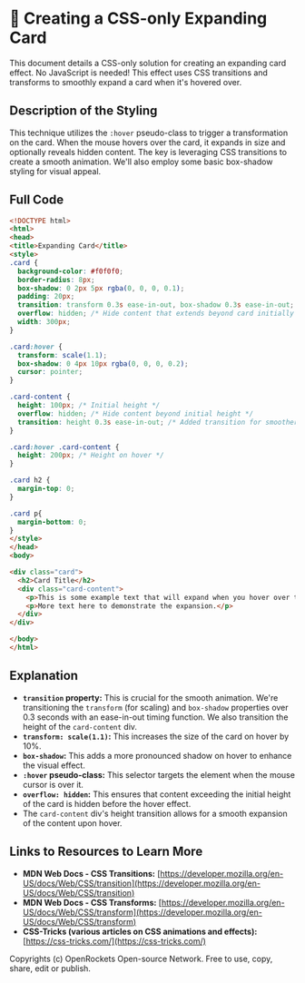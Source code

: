 # 🐞 Creating a CSS-only Expanding Card


This document details a CSS-only solution for creating an expanding card effect.  No JavaScript is needed! This effect uses CSS transitions and transforms to smoothly expand a card when it's hovered over.

## Description of the Styling

This technique utilizes the `:hover` pseudo-class to trigger a transformation on the card.  When the mouse hovers over the card, it expands in size and optionally reveals hidden content.  The key is leveraging CSS transitions to create a smooth animation.  We'll also employ some basic box-shadow styling for visual appeal.

## Full Code

```html
<!DOCTYPE html>
<html>
<head>
<title>Expanding Card</title>
<style>
.card {
  background-color: #f0f0f0;
  border-radius: 8px;
  box-shadow: 0 2px 5px rgba(0, 0, 0, 0.1);
  padding: 20px;
  transition: transform 0.3s ease-in-out, box-shadow 0.3s ease-in-out; /* Added transition for smoother effect */
  overflow: hidden; /* Hide content that extends beyond card initially */
  width: 300px;
}

.card:hover {
  transform: scale(1.1);
  box-shadow: 0 4px 10px rgba(0, 0, 0, 0.2);
  cursor: pointer;
}

.card-content {
  height: 100px; /* Initial height */
  overflow: hidden; /* Hide content beyond initial height */
  transition: height 0.3s ease-in-out; /* Added transition for smoother effect */
}

.card:hover .card-content {
  height: 200px; /* Height on hover */
}

.card h2 {
  margin-top: 0;
}

.card p{
  margin-bottom: 0;
}
</style>
</head>
<body>

<div class="card">
  <h2>Card Title</h2>
  <div class="card-content">
    <p>This is some example text that will expand when you hover over the card.</p>
    <p>More text here to demonstrate the expansion.</p>
  </div>
</div>

</body>
</html>
```

## Explanation

* **`transition` property:** This is crucial for the smooth animation.  We're transitioning the `transform` (for scaling) and `box-shadow` properties over 0.3 seconds with an ease-in-out timing function. We also transition the height of the `card-content` div.
* **`transform: scale(1.1)`:** This increases the size of the card on hover by 10%.
* **`box-shadow`:**  This adds a more pronounced shadow on hover to enhance the visual effect.
* **`:hover` pseudo-class:** This selector targets the element when the mouse cursor is over it.
* **`overflow: hidden`:** This ensures that content exceeding the initial height of the card is hidden before the hover effect.
* The `card-content` div's height transition allows for a smooth expansion of the content upon hover.


## Links to Resources to Learn More

* **MDN Web Docs - CSS Transitions:** [https://developer.mozilla.org/en-US/docs/Web/CSS/transition](https://developer.mozilla.org/en-US/docs/Web/CSS/transition)
* **MDN Web Docs - CSS Transforms:** [https://developer.mozilla.org/en-US/docs/Web/CSS/transform](https://developer.mozilla.org/en-US/docs/Web/CSS/transform)
* **CSS-Tricks (various articles on CSS animations and effects):** [https://css-tricks.com/](https://css-tricks.com/)


Copyrights (c) OpenRockets Open-source Network. Free to use, copy, share, edit or publish.

